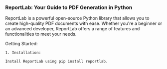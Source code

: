 ### ReportLab: Your Guide to PDF Generation in Python   
ReportLab is a powerful open-source Python library that allows you to create high-quality PDF documents with ease. Whether you're a beginner or an advanced developer, ReportLab offers a range of features and functionalities to meet your needs.

Getting Started:
```
1. Installation:

Install ReportLab using pip install reportlab.
```

